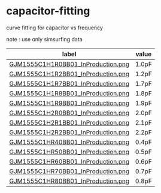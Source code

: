 # capacitor-fitting
curve fitting for capacitor vs frequency

note : use only simsurfing data

| label | value |
| ---   | ---   |
| [GJM1555C1H1R0BB01_InProduction.png](img/GJM1555C1H1R0BB01_InProduction.png) | 1.0pF |
| [GJM1555C1H1R2BB01_InProduction.png](img/GJM1555C1H1R2BB01_InProduction.png) | 1.2pF |
| [GJM1555C1H1R7BB01_InProduction.png](img/GJM1555C1H1R7BB01_InProduction.png) | 1.7pF |
| [GJM1555C1H1R8BB01_InProduction.png](img/GJM1555C1H1R8BB01_InProduction.png) | 1.8pF |
| [GJM1555C1H1R9BB01_InProduction.png](img/GJM1555C1H1R9BB01_InProduction.png) | 1.9pF |
| [GJM1555C1H2R0BB01_InProduction.png](img/GJM1555C1H2R0BB01_InProduction.png) | 2.0pF |
| [GJM1555C1H2R1BB01_InProduction.png](img/GJM1555C1H2R1BB01_InProduction.png) | 2.1pF |
| [GJM1555C1H2R2BB01_InProduction.png](img/GJM1555C1H2R2BB01_InProduction.png) | 2.2pF |
| [GJM1555C1HR40BB01_InProduction.png](img/GJM1555C1HR40BB01_InProduction.png) | 0.4pF |
| [GJM1555C1HR50BB01_InProduction.png](img/GJM1555C1HR50BB01_InProduction.png) | 0.5pF |
| [GJM1555C1HR60BB01_InProduction.png](img/GJM1555C1HR60BB01_InProduction.png) | 0.6pF |
| [GJM1555C1HR70BB01_InProduction.png](img/GJM1555C1HR70BB01_InProduction.png) | 0.7pF |
| [GJM1555C1HR80BB01_InProduction.png](img/GJM1555C1HR80BB01_InProduction.png) | 0.8pF |
